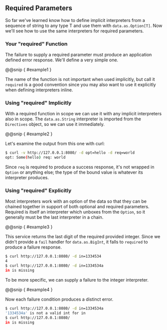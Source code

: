 Required Parameters
-------------------

So far we've learned know how to define implicit interpreters from a
sequence of string to any type T and use them with
`data.as.Option[T]`. Now we'll see how to use the same interpreters
for required parameters.

### Your "required" Function

The failure to supply a required parameter must produce an application
defined error response. We'll define a very simple one.

@@snip [ ](../../main/scala/07/d.scala) { #example1 }

The name of the function is not important when used implicitly, but
call it `required` is a good convention since you may also want to use
it explicitly when defining interpreters inline.

### Using "required" Implicitly

With a required function in scope we can use it with any implicit
interpreters also in scope. The `data.as.String` interpreter is
imported from the `Directives` object, so we can use it immediately.

@@snip [ ](../../main/scala/07/d.scala) { #example2 }

Let's examine the output from this one with curl:

```sh
$ curl -v http://127.0.0.1:8080/ -d opt=hello -d req=world
opt: Some(hello) req: world
```

Since `req` is required to produce a success response, it's not
wrapped in `Option` or anything else; the type of the bound value is
whatever its interpreter produces.

### Using "required" Explicitly

Most interpreters work with an option of the data so that they can be
chained together in support of both optional and required parameters.
Required is itself an interpreter which unboxes from the `Option`, so
it generally must be the last interpreter in a chain.

@@snip [ ](../../main/scala/07/d.scala) { #example3 }

This service returns the last digit of the required provided
integer. Since we didn't provide a `fail` handler for
`data.as.BigInt`, it falls to `required` to produce a failure
response.

```sh
$ curl http://127.0.0.1:8080/ -d in=1334534
4
$ curl http://127.0.0.1:8080/ -d in=1334534a
in is missing
```

To be more specific, we can supply a failure to the integer
interpreter.

@@snip [ ](../../main/scala/07/d.scala) { #example4 }

Now each failure condition produces a distinct error.

```sh
$ curl http://127.0.0.1:8080/ -d in=1334534a
'1334534a' is not a valid int for in
$ curl http://127.0.0.1:8080/
in is missing
```
